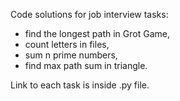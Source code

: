 
Code solutions for job interview tasks:
- find the longest path in Grot Game,
- count letters in files,
- sum n prime numbers,
- find max path sum in triangle.

Link to each task is inside .py file.
